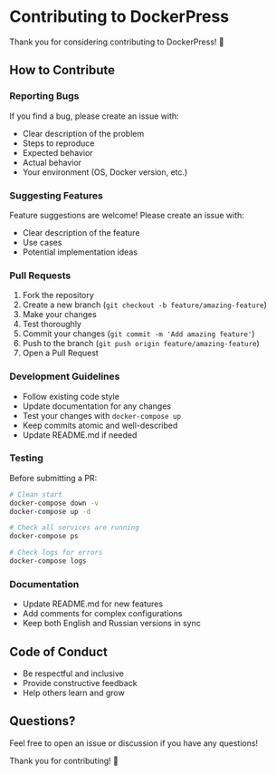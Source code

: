 # Contributing to DockerPress

Thank you for considering contributing to DockerPress! 🎉

## How to Contribute

### Reporting Bugs

If you find a bug, please create an issue with:
- Clear description of the problem
- Steps to reproduce
- Expected behavior
- Actual behavior
- Your environment (OS, Docker version, etc.)

### Suggesting Features

Feature suggestions are welcome! Please create an issue with:
- Clear description of the feature
- Use cases
- Potential implementation ideas

### Pull Requests

1. Fork the repository
2. Create a new branch (`git checkout -b feature/amazing-feature`)
3. Make your changes
4. Test thoroughly
5. Commit your changes (`git commit -m 'Add amazing feature'`)
6. Push to the branch (`git push origin feature/amazing-feature`)
7. Open a Pull Request

### Development Guidelines

- Follow existing code style
- Update documentation for any changes
- Test your changes with `docker-compose up`
- Keep commits atomic and well-described
- Update README.md if needed

### Testing

Before submitting a PR:

```bash
# Clean start
docker-compose down -v
docker-compose up -d

# Check all services are running
docker-compose ps

# Check logs for errors
docker-compose logs
```

### Documentation

- Update README.md for new features
- Add comments for complex configurations
- Keep both English and Russian versions in sync

## Code of Conduct

- Be respectful and inclusive
- Provide constructive feedback
- Help others learn and grow

## Questions?

Feel free to open an issue or discussion if you have any questions!

Thank you for contributing! 🙏
